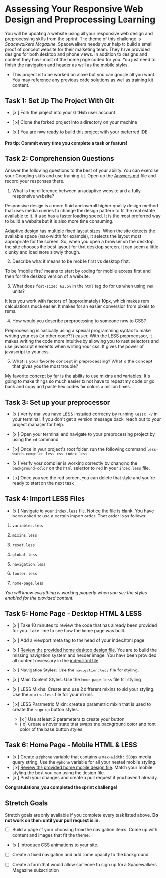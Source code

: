 # Assessing Your Responsive Web Design and Preprocessing Learning

  

You will be updating a website using all your responsive web design and preprocessing skills from the sprint. The theme of this challenge is _Spacewalkers Magazine_. Spacewalkers needs your help to build a small proof of concept website for their marketing team. They have provided designs for both desktop and phone views. In addition to designs and content they have most of the home page coded for you. You just need to finish the navigation and header as well as the mobile styles.

  

* This project is to be worked on alone but you can google all you want. You may reference any previous code solutions as well as training kit content.  

## Task 1: Set Up The Project With Git

* [x ] Fork the project into your GitHub user account

* [ x] Clone the forked project into a directory on your machine

* [x ] You are now ready to build this project with your preferred IDE

#### Pro tip: Commit every time you complete a task or feature!

## Task 2: Comprehension Questions

Answer the following questions to the best of your ability. You can exercise your Googling skills and use training kit. Open up the [Answers.md](Answers.md) file and record your responses there.

1. What is the difference between an adaptive website and a fully responsive website?

Responsive design is a more fluid and overall higher quality design method that uses media queries to change the design pattern to fit the real estate available to it. It also has a faster loading speed. It is the most preferred way to build a website but it is also more time consuming. 

Adaptive design has multiple fixed layout sizes. When the site detects the available space (max-width for example), it selects the layout most appropriate for the screen. So, when you open a browser on the desktop, the site chooses the best layout for that desktop screen. It can seem a little clunky and load more slowly though.

2. Describe what it means to be mobile first vs desktop first.

To be 'mobile first' means to start by coding for mobile access first and then for the desktop version of a website.

3. What does `font-size: 62.5%` in the `html` tag do for us when using `rem` units?

It lets you work with factors of (approximately) 10px, which makes rem calculations much easier. It makes for an easier conversion from pixels to rems. 

4. How would you describe preprocessing to someone new to CSS?

Preprocessing is basically using a special programming syntax to make writing your css (or other code??) easier. With the LESS preprocessor, it makes writing the code more intuitive by allowing you to nest selectors and use javascript elements when writing your css. It gives the power of javascript to your css. 

5. What is your favorite concept in preprocessing? What is the concept that gives you the most trouble?

My favorite concept by far is the ability to use mixins and variables. It's going to make things so much easier to not have to repeat my code or go back and copy and paste hex codes for colors a million times. 

## Task 3: Set up your preprocessor

* [x ] Verify that you have LESS installed correctly by running `lessc -v` in your terminal, if you don't get a version message back, reach out to your project manager for help.

* [x ] Open your terminal and navigate to your preprocessing project by using the `cd` command

* [ x] Once in your project's root folder, run the following command `less-watch-compiler less css index.less`

* [x ] Verify your compiler is working correctly by changing the `background-color` on the `html` selector to `red` in your `index.less` file.

* [ x] Once you see the red screen, you can delete that style and you're ready to start on the next task

## Task 4: Import LESS Files

* [x ] Navigate to your `index.less` file. Notice the file is blank. You have been asked to use a certain import order. That order is as follows:

1.  `variables.less`

2.  `mixins.less`

3.  `reset.less`

4.  `global.less`

5.  `navigation.less`

6.  `footer.less`

7.  `home-page.less`

_You will know everything is working properly when you see the styles enabled for the provided content._  

## Task 5: Home Page - Desktop HTML & LESS

* [x ] Take 10 minutes to review the code that has already been provided for you. Take time to see how the home page was built.

* [x ] Add a viewport meta tag to the head of your index.html page

* [x ] [Review the provided home desktop design file](design-files/home-desktop.png). You are to build the missing navigation system and header image. You have been provided all content necessary in the [index.html file](index.html)

* [x ] Navigation Styles: Use the `navigation.less` file for styling.

* [x ] Main Content Styles: Use the `home-page.less` file for styling

* [x ] LESS Mixins: Create and use 2 different mixins to aid your styling. Use the `mixins.less` file for your mixins

* [ x] LESS Parametric Mixin: create a parametric mixin that is used to create the `sign up` button styles.
	* [x ]  Use at least 2 parameters to create your button
	* [ x] Create a hover state that swaps the background color and font color of the base button styles.

## Task 6: Home Page - Mobile HTML & LESS

* [x ] Create a `@phone` variable that contains a `max-width: 500px` media query string. Use the `@phone` variable for all your nested mobile styling.
* [ x] [Review the provided home mobile design file](design-files/home-mobile.png). Match your mobile styling the best you can using the design file.
* [x ] Push your changes and create a pull request if you haven't already.   

**Congratulations, you completed the sprint challenge!**

## Stretch Goals

Stretch goals are only available if you complete every task listed above. **Do not work on them until your pull request is in.**

* [ ] Build a page of your choosing from the navigation items. Come up with content and images that fit the theme.

* [x ] Introduce CSS animations to your site.

* [ ] Create a fixed navigation and add some opacity to the background

* [ ] Create a form that would allow someone to sign up for a Spacewalkers Magazine subscription